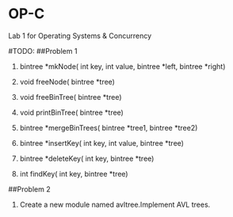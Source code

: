 # OP-C
Lab 1 for Operating Systems &amp; Concurrency 

#TODO:
##Problem 1
1. bintree *mkNode( int key, int value, bintree *left, bintree *right)

2. void freeNode( bintree *tree)

3. void freeBinTree( bintree *tree) 

4. void printBinTree( bintree *tree)

5. bintree *mergeBinTrees( bintree *tree1, bintree *tree2)

6. bintree *insertKey( int key, int value, bintree *tree)

7. bintree *deleteKey( int key, bintree *tree)

8. int findKey( int key, bintree *tree)

##Problem 2

1. Create a new module named avltree.Implement AVL trees.
